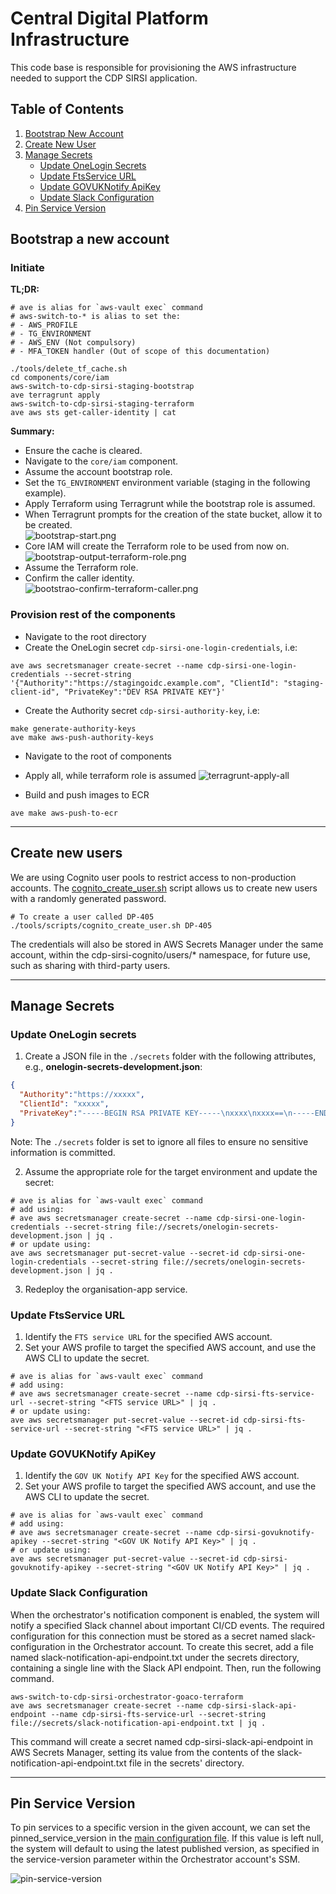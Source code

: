 # Central Digital Platform Infrastructure

This code base is responsible for provisioning the AWS infrastructure needed to support the CDP SIRSI application.

## Table of Contents
1. [Bootstrap New Account](#bootstrap-a-new-account)
2. [Create New User](#create-new-users)
3. [Manage Secrets](#manage-secrets)
   - [Update OneLogin Secrets](#update-onelogin-secrets)
   - [Update FtsService URL](#update-ftsservice-url)
   - [Update GOVUKNotify ApiKey](#update-govuknotify-apikey)
   - [Update Slack Configuration](#update-slack-configuration)
4. [Pin Service Version](#pin-service-version)

## Bootstrap a new account

### Initiate

**TL;DR:**
```shell
# ave is alias for `aws-vault exec` command
# aws-switch-to-* is alias to set the:
# - AWS_PROFILE
# - TG_ENVIRONMENT
# - AWS_ENV (Not compulsory)
# - MFA_TOKEN handler (Out of scope of this documentation)

./tools/delete_tf_cache.sh
cd components/core/iam
aws-switch-to-cdp-sirsi-staging-bootstrap
ave terragrunt apply
aws-switch-to-cdp-sirsi-staging-terraform
ave aws sts get-caller-identity | cat
```

**Summary:**
- Ensure the cache is cleared.
- Navigate to the `core/iam` component.
- Assume the account bootstrap role.
- Set the `TG_ENVIRONMENT` environment variable (staging in the following example).
- Apply Terraform using Terragrunt while the bootstrap role is assumed.
- When Terragrunt prompts for the creation of the state bucket, allow it to be created.\
   ![bootstrap-start.png](../docs/images/infra/bootstrap-start.png)
- Core IAM will create the Terraform role to be used from now on.\
   ![bootstrap-output-terraform-role.png](../docs/images/infra/bootstrap-output-terraform-role.png)
- Assume the Terraform role.
- Confirm the caller identity.\
   ![bootstrao-confirm-terraform-caller.png](../docs/images/infra/bootstrao-confirm-terraform-caller.png)

### Provision rest of the components
- Navigate to the root directory
- Create the OneLogin secret `cdp-sirsi-one-login-credentials`, i.e:
```shell
ave aws secretsmanager create-secret --name cdp-sirsi-one-login-credentials --secret-string '{"Authority":"https://stagingoidc.example.com", "ClientId": "staging-client-id", "PrivateKey":"DEV RSA PRIVATE KEY"}'
```
- Create the Authority secret `cdp-sirsi-authority-key`, i.e:
```shell
make generate-authority-keys
ave make aws-push-authority-keys
```
- Navigate to the root of components
- Apply all, while terraform role is assumed
![terragrunt-apply-all](../docs/images/infra/terragrunt-apply-all.png)

- Build and push images to ECR
```shell
ave make aws-push-to-ecr
```

---

## Create new users

We are using Cognito user pools to restrict access to non-production accounts. The [cognito_create_user.sh](./tools/scripts/cognito_create_user.sh) script allows us to create new users with a randomly generated password.

```shell
# To create a user called DP-405
./tools/scripts/cognito_create_user.sh DP-405
```
The credentials will also be stored in AWS Secrets Manager under the same account, within the cdp-sirsi-cognito/users/* namespace, for future use, such as sharing with third-party users.

---

## Manage Secrets

### Update OneLogin secrets

1. Create a JSON file in the `./secrets` folder with the following attributes, e.g., **onelogin-secrets-development.json**:

```json
{
  "Authority":"https://xxxxx",
  "ClientId": "xxxxx",
  "PrivateKey":"-----BEGIN RSA PRIVATE KEY-----\nxxxx\nxxxx==\n-----END RSA PRIVATE KEY-----%"
}
```
Note: The `./secrets` folder is set to ignore all files to ensure no sensitive information is committed.

2. Assume the appropriate role for the target environment and update the secret:

```shell
# ave is alias for `aws-vault exec` command
# add using:
# ave aws secretsmanager create-secret --name cdp-sirsi-one-login-credentials --secret-string file://secrets/onelogin-secrets-development.json | jq .
# or update using:
ave aws secretsmanager put-secret-value --secret-id cdp-sirsi-one-login-credentials --secret-string file://secrets/onelogin-secrets-development.json | jq .
```
3. Redeploy the organisation-app service.

### Update FtsService URL

1. Identify the `FTS service URL` for the specified AWS account.
2. Set your AWS profile to target the specified AWS account, and use the AWS CLI to update the secret.

```shell
# ave is alias for `aws-vault exec` command
# add using:
# ave aws secretsmanager create-secret --name cdp-sirsi-fts-service-url --secret-string "<FTS service URL>" | jq .
# or update using:
ave aws secretsmanager put-secret-value --secret-id cdp-sirsi-fts-service-url --secret-string "<FTS service URL>" | jq .
```

### Update GOVUKNotify ApiKey

1. Identify the `GOV UK Notify API Key` for the specified AWS account.
2. Set your AWS profile to target the specified AWS account, and use the AWS CLI to update the secret.

```shell
# ave is alias for `aws-vault exec` command
# add using:
# ave aws secretsmanager create-secret --name cdp-sirsi-govuknotify-apikey --secret-string "<GOV UK Notify API Key>" | jq .
# or update using:
ave aws secretsmanager put-secret-value --secret-id cdp-sirsi-govuknotify-apikey --secret-string "<GOV UK Notify API Key>" | jq .
```

### Update Slack Configuration

When the orchestrator's notification component is enabled, the system will notify a specified Slack channel about important CI/CD events. The required configuration for this connection must be stored as a secret named slack-configuration in the Orchestrator account. To create this secret, add a file named slack-notification-api-endpoint.txt under the secrets directory, containing a single line with the Slack API endpoint. Then, run the following command.

```shell
aws-switch-to-cdp-sirsi-orchestrator-goaco-terraform
ave aws secretsmanager create-secret --name cdp-sirsi-slack-api-endpoint --name cdp-sirsi-fts-service-url --secret-string file://secrets/slack-notification-api-endpoint.txt | jq .

```

This command will create a secret named cdp-sirsi-slack-api-endpoint in AWS Secrets Manager, setting its value from the contents of the slack-notification-api-endpoint.txt file in the secrets' directory.

---

## Pin Service Version

To pin services to a specific version in the given account, we can set the pinned_service_version in the [main configuration file](./components/terragrunt.hcl). If this value is left null, the system will default to using the latest published version, as specified in the service-version parameter within the Orchestrator account's SSM.

![pin-service-version](../docs/images/infra/pin-service-version.png)
